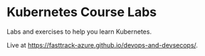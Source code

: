 # Kubernetes Course Labs

Labs and exercises to help you learn Kubernetes.

Live at https://fasttrack-azure.github.io/devops-and-devsecops/.
